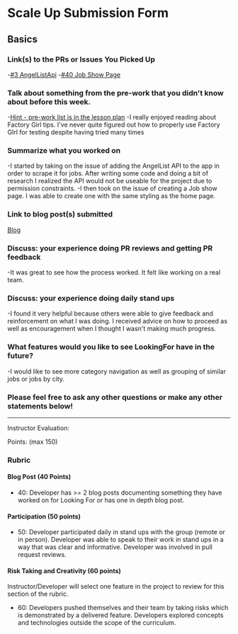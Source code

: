# Scale Up Submission Form

## Basics

### Link(s) to the PRs or Issues You Picked Up
-[#3 AngelListApi](https://github.com/LookingForMe/lookingfor/issues/3)
-[#40 Job Show Page](https://github.com/LookingForMe/lookingfor/issues/40)

### Talk about something from the pre-work that you didn't know about before this week.
-[Hint - pre-work list is in the lesson plan](https://github.com/turingschool/lesson_plans/blob/master/ruby_04-apis_and_scalability/looking_for_project.markdown)
-I really enjoyed reading about Factory Girl tips. I've never quite figured out how to properly use Factory GIrl for testing despite having tried many times

### Summarize what you worked on
-I started by taking on the issue of adding the AngelList API to the app in order to scrape it for jobs. After writing some code and doing a bit of research I realized the API would not be useable for the project due to permission constraints. 
-I then took on the issue of creating a Job show page. I was able to create one with the same styling as the home page. 

### Link to blog post(s) submitted
[Blog](https://medium.com/@eduran/looking-for-application-f430953120bc#.6r05wmk18)

### Discuss: your experience doing PR reviews and getting PR feedback
-It was great to see how the process worked. It felt like working on a real team.

### Discuss: your experience doing daily stand ups
-I found it very helpful because others were able to give feedback and reinforcement on what I was doing. I received advice on how to proceed as well as encouragement when I thought I wasn't making much progress. 

### What features would you like to see LookingFor have in the future?
-I would like to see more category navigation as well as grouping of similar jobs or jobs by city. 

### Please feel free to ask any other questions or make any other statements below!

-----

Instructor Evaluation:

Points: (max 150)

### Rubric

#### Blog Post (40 Points)  
  * 40: Developer has >= 2 blog posts documenting something they have worked on for Looking For or has one in depth blog post.

#### Participation (50 points)
  * 50: Developer participated daily in stand ups with the group (remote or in person). Developer was able to speak to their work in stand ups in a way that was clear and informative. Developer was involved in pull request reviews.

#### Risk Taking and Creativity (60 points)

Instructor/Developer will select one feature in the project to review for this section of the rubric.

  * 60: Developers pushed themselves and their team by taking risks which is demonstrated by a delivered feature. Developers explored concepts and technologies outside the scope of the curriculum.
